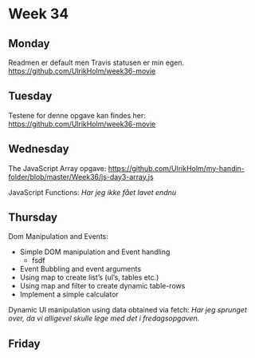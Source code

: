 # Week 34

## Monday
Readmen er default men Travis statusen er min egen.
https://github.com/UlrikHolm/week36-movie
## Tuesday

Testene for denne opgave kan findes her:
https://github.com/UlrikHolm/week36-movie

## Wednesday
The JavaScript Array opgave:
https://github.com/UlrikHolm/my-handin-folder/blob/master/Week36/js-day3-array.js

JavaScript Functions:
*Har jeg ikke fået lavet endnu*

## Thursday
Dom Manipulation and Events:
* Simple DOM manipulation and Event handling
    * fsdf
* Event Bubbling and event arguments
* Using map to create list’s (ul’s, tables etc.)
* Using map and filter to create dynamic table-rows
* Implement a simple calculator 

Dynamic UI manipulation using data obtained via fetch:
*Har jeg sprunget over, da vi alligevel skulle lege med det i fredagsopgaven.*

## Friday





